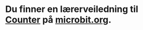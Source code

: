 # Du finner en lærerveiledning til [Counter](https://www.microbit.co.uk/blocks/lessons/counter/activity) på [microbit.org](https://www.microbit.co.uk/blocks/lessons/counter).
